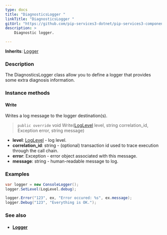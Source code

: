 ```yaml
---
type: docs
title: "DiagnosticsLogger "
linkTitle: "DiagnosticsLogger "
gitUrl: "https://github.com/pip-services3-dotnet/pip-services3-components-dotnet"
description: >
    Diagnostic logger.

---
```


**Inherits**: [Logger](../logger)

### Description

The DiagnosticsLogger class allow you to define a logger that provides some extra diagnosis information.


### Instance methods

#### Write
Writes a log message to the logger destination(s).

> `public override` void Write([LogLevel](../log_level) level, string correlation_id, Exception error, string message)

- **level**: [LogLevel](../log_level) - log level.
- **correlation_id**: string - (optional) transaction id used to trace execution through the call chain.
- **error**: Exception - error object associated with this message.
- **message**: string - human-readable message to log.

### Examples

```cs
var logger = new ConsoleLogger();
logger.SetLevel(LogLevel.debug);

logger.Error("123", ex, "Error occured: %s", ex.message);
logger.Debug("123", "Everything is OK.");
```

### See also
- #### [Logger](../logger)
